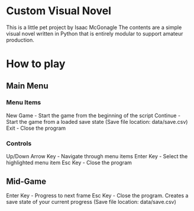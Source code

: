 # Custom Visual Novel
This is a little pet project by Isaac McGonagle
The contents are a simple visual novel written in Python that is entirely modular to support amateur production.

# How to play
## Main Menu
### Menu Items
New Game - Start the game from the beginning of the script
Continue - Start the game from a loaded save state (Save file location: data/save.csv)
Exit - Close the program

### Controls
Up/Down Arrow Key - Navigate through menu items
Enter Key - Select the highlighted menu item
Esc Key - Close the program

## Mid-Game
Enter Key - Progress to next frame
Esc Key - Close the program. Creates a save state of your current progress (Save file location: data/save.csv)